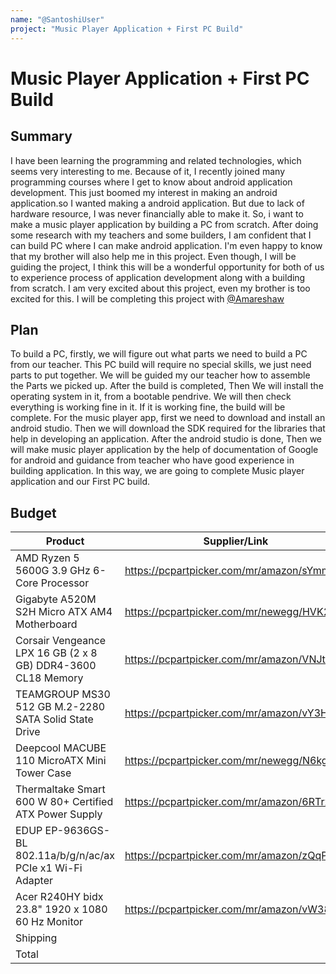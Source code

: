 ```yaml
---
name: "@SantoshiUser"
project: "Music Player Application + First PC Build"
---
```


# Music Player Application + First PC Build

## Summary
I have been learning the programming and related technologies, which seems very interesting to me.
Because of it, I recently joined many programming courses where I get to know about android application 
development. This just boomed my interest in making an android application.so I wanted making a
android application. But due to lack of hardware resource, I was never financially able to make it. So, i 
want to make a music player application by building a PC from scratch. After doing some research with my
teachers and some builders, I am confident that I can build PC where I can make android application. 
I'm even happy to know that my brother will also help me in this project. Even though, I will be  
guiding the project, I think this will be a wonderful opportunity for both of us to experience process of 
application development along with a building from scratch. I am very excited about this project, even my brother
is too excited for this. I will be completing this project with [@Amareshaw](https://github.com/amareshw)



## Plan
To build a PC, firstly, we will figure out what parts we need to build a PC from our teacher.
This PC build will require no special skills, we just need parts to put together.
We will be guided my our teacher how to assemble the Parts we picked up. After the build is 
completed, Then We will install the operating system in it, from a bootable pendrive. We will then check
everything is working fine in it. If it is working fine, the build will be complete.
For the music player app, first we need to download and install an android studio. Then we will download the SDK required for the libraries that help in developing an application. After the android studio is done, Then we will 
make music player application by the help of documentation of Google for android and guidance from teacher who have good experience in building application.
In this way, we are going to complete Music player application and our First PC build.


## Budget

| Product         | Supplier/Link                         | Cost   |
| --------------- | ------------------------------------- | ------ |
| AMD Ryzen 5 5600G 3.9 GHz 6-Core Processor   | https://pcpartpicker.com/mr/amazon/sYmmP6 | $124.07 |
| Gigabyte A520M S2H Micro ATX AM4 Motherboard |https://pcpartpicker.com/mr/newegg/HVK2FT | $69.99|
| Corsair Vengeance LPX 16 GB (2 x 8 GB) DDR4-3600 CL18 Memory |https://pcpartpicker.com/mr/amazon/VNJtt6 | $52.99 |
| TEAMGROUP MS30 512 GB M.2-2280 SATA Solid State Drive |https://pcpartpicker.com/mr/amazon/vY3H99  | $24.49 |
| Deepcool MACUBE 110 MicroATX Mini Tower Case |https://pcpartpicker.com/mr/newegg/N6kgXL  | $71.98|
| Thermaltake Smart 600 W 80+ Certified ATX Power Supply |https://pcpartpicker.com/mr/amazon/6RTrxr | $44.99 |
| EDUP EP-9636GS-BL 802.11a/b/g/n/ac/ax PCIe x1 Wi-Fi Adapter |https://pcpartpicker.com/mr/amazon/zQqPxr  | $28.88 |
| Acer R240HY bidx 23.8" 1920 x 1080 60 Hz Monitor |https://pcpartpicker.com/mr/amazon/vW38TW  | $99.99|
| Shipping      |                                       | $13.98 |
Total           |                                       | $521.37 |

